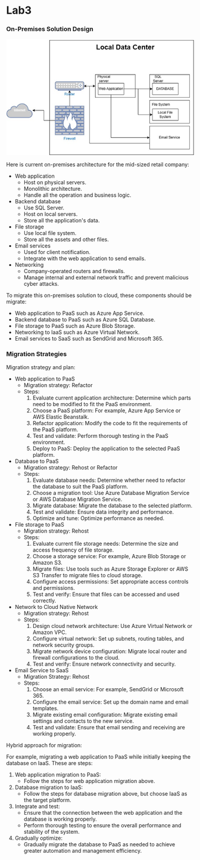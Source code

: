 # Lab3

### On-Premises Solution Design

![on-premises](./on-premises.jpg)

Here is current on-premises architecture for the mid-sized retail company:

- Web application
  - Host on physical servers.
  - Monolithic architecture.
  - Handle all the operation and business logic.
- Backend database
  - Use SQL Server.
  - Host on local servers.
  - Store all the application's data.
- File storage
  - Use local file system.
  - Store all the assets and other files.
- Email services
  - Used for client notification.
  - Integrate with the web application to send emails.
- Networking
  - Company-operated routers and firewalls.
  - Manage internal and external network traffic and prevent malicious cyber attacks.

To migrate this on-premises solution to cloud, these components should be migrate: 

- Web application to PaaS such as Azure App Service.
- Backend database to PaaS such as Azure SQL Database.
- File storage to PaaS such as Azure Blob Storage.
- Networking to IaaS such as Azure Virtual Network.
- Email services to SaaS such as SendGrid and Microsoft 365.

### Migration Strategies

Migration strategy and plan:
- Web application to PaaS
  - Migration strategy: Refactor
  - Steps:
    1. Evaluate current application architecture: Determine which parts need to be modified to fit the PaaS environment.
    2. Choose a PaaS platform: For example, Azure App Service or AWS Elastic Beanstalk.
    3. Refactor application: Modify the code to fit the requirements of the PaaS platform.
    4. Test and validate: Perform thorough testing in the PaaS environment.
    5. Deploy to PaaS: Deploy the application to the selected PaaS platform.
- Database to PaaS
  - Migration strategy: Rehost or Refactor
  - Steps:
    1. Evaluate database needs: Determine whether need to refactor the database to suit the PaaS platform. 
    2. Choose a migration tool: Use Azure Database Migration Service or AWS Database Migration Service.
    3. Migrate database: Migrate the database to the selected platform.
    4. Test and validate: Ensure data integrity and performance.
    5. Optimize and tune: Optimize performance as needed.
- File storage to PaaS
  - Migration strategy: Rehost
  - Steps:
    1. Evaluate current file storage needs: Determine the size and access frequency of file storage.
    2. Choose a storage service: For example, Azure Blob Storage or Amazon S3.
    3. Migrate files: Use tools such as Azure Storage Explorer or AWS S3 Transfer to migrate files to cloud storage.
    4. Configure access permissions: Set appropriate access controls and permissions.
    5. Test and verify: Ensure that files can be accessed and used correctly.
- Network to Cloud Native Network
  - Migration strategy: Rehost
  - Steps:
    1. Design cloud network architecture: Use Azure Virtual Network or Amazon VPC.
    2. Configure virtual network: Set up subnets, routing tables, and network security groups.
    3. Migrate network device configuration: Migrate local router and firewall configurations to the cloud.
    4. Test and verify: Ensure network connectivity and security.
- Email Service to SaaS
  - Migration Strategy: Rehost
  - Steps:
    1. Choose an email service: For example, SendGrid or Microsoft 365.
    2. Configure the email service: Set up the domain name and email templates.
    3. Migrate existing email configuration: Migrate existing email settings and contacts to the new service.
    4. Test and validate: Ensure that email sending and receiving are working properly.

Hybrid approach for migration:

For example, migrating a web application to PaaS while initially keeping the database on IaaS. These are steps:

1. Web application migration to PaaS:
   - Follow the steps for web application migration above.
2. Database migration to IaaS:
   - Follow the steps for database migration above, but choose IaaS as the target platform.
3. Integrate and test:
   - Ensure that the connection between the web application and the database is working properly.
   - Perform thorough testing to ensure the overall performance and stability of the system.
4. Gradually optimize:
   - Gradually migrate the database to PaaS as needed to achieve greater automation and management efficiency.